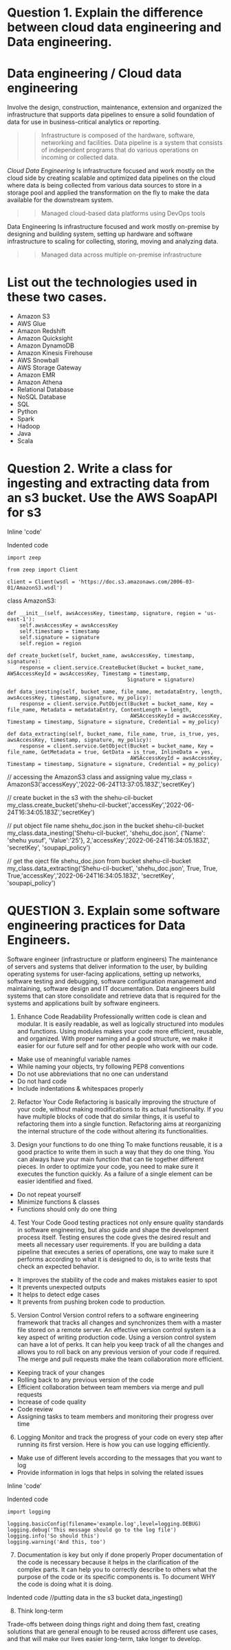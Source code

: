 #	Question 1. Explain the difference between cloud data engineering and Data engineering.

# Data engineering / Cloud data engineering

Involve the design, construction, maintenance, extension and organized the infrastructure that supports data pipelines to ensure a solid foundation of data for use in business-critical analytics or reporting.
>>	Infrastructure is composed of the hardware, software, networking and facilities.
>>	Data pipeline is a system that consists of independent programs that do various operations on incoming or collected data.

*Cloud Data Engineering* 
Is infrastructure focused and work mostly on the cloud side by creating scalable and optimized data pipelines on the cloud where data is being collected from various data sources to store in a storage pool and applied the transformation on the fly to make the data available for the downstream system.
>>	Managed cloud-based data platforms using DevOps tools

Data Engineering 
Is infrastructure focused and work mostly on-premise by designing and building system, setting up hardware and software infrastructure to scaling for collecting, storing, moving and analyzing data.
>>	Managed data across multiple on-premise infrastructure

# List out the technologies used in these two cases.

+	Amazon S3 
+	AWS Glue
+	Amazon Redshift
+	Amazon Quicksight
+	Amazon DynamoDB
+	Amazon Kinesis Firehouse 
+	AWS Snowball
+	AWS Storage Gateway 
+	Amazon EMR
+	Amazon Athena
+	Relational Database 
+	NoSQL Database
+	SQL
+	Python 
+	Spark
+	Hadoop  
+	Java
+	Scala


# Question 2. Write a class for ingesting and extracting data from an s3 bucket. Use the AWS SoapAPI for s3

Inline 'code'

Indented code

    import zeep

    from zeep import Client

    client = Client(wsdl = 'https://doc.s3.amazonaws.com/2006-03-01/AmazonS3.wsdl')

class AmazonS3:

    def __init__(self, awsAccessKey, timestamp, signature, region = 'us-east-1'):
        self.awsAccessKey = awsAccessKey
        self.timestamp = timestamp
        self.signature = signature
        self.region = region
        
    def create_bucket(self, bucket_name, awsAccessKey, timestamp, signature):
        response = client.service.CreateBucket(Bucket = bucket_name, AWSAccessKeyId = awsAccessKey, Timestamp = timestamp,
                                           Signature = signature)
        
    def data_inesting(self, bucket_name, file_name, metadataEntry, length, awsAccessKey, timestamp, signature, my_policy):
        response = client.service.PutObject(Bucket = bucket_name, Key = file_name, Metadata = metadataEntry, ContentLength = length,
                                            AWSAccessKeyId = awsAccessKey, Timestamp = timestamp, Signature = signature, Credential = my_policy)
        
    def data_extracting(self, bucket_name, file_name, true, is_true, yes, awsAccessKey, timestamp, signature, my_policy):
        response = client.service.GetObject(Bucket = bucket_name, Key = file_name, GetMetadata = true, GetData = is_true, InlineData = yes,
                                            AWSAccessKeyId = awsAccessKey, Timestamp = timestamp, Signature = signature, Credential = my_policy)


// accessing the AmazonS3 class and assigning value
my_class = AmazonS3('accessKeyy','2022-06-24T13:37:05.183Z','secretKey')

// create bucket in the s3 with the shehu-cil-bucket
my_class.create_bucket('shehu-cil-bucket','accessKey','2022-06-24T16:34:05.183Z','secretKey')

// put object file name shehu_doc.json in the bucket shehu-cil-bucket
my_class.data_inesting('Shehu-cil-bucket', 'shehu_doc.json', {'Name': 'shehu yusuf', 'Value':'25'}, 2,'accessKey','2022-06-24T16:34:05.183Z',
                       'secretKey', 'soupapi_policy')

// get the oject file shehu_doc.json from bucket shehu-cil-bucket
my_class.data_extracting('Shehu-cil-bucket', 'shehu_doc.json', True, True, True,'accessKey','2022-06-24T16:34:05.183Z',
                         'secretKey', 'soupapi_policy')
                         

# QUESTION 3.	Explain some software engineering practices for Data Engineers.

Software engineer (infrastructure or platform engineers)
The maintenance of servers and systems that deliver information to the user, by building operating systems for user-facing applications, setting up networks, software testing and debugging, software configuration management and maintaining, software design and IT documentation. Data engineers build systems that can store consolidate and retrieve data that is required for the systems and applications built by software engineers.
 
1.	Enhance Code Readability
Professionally written code is clean and modular. It is easily readable, as well as logically structured into modules and functions. Using modules makes your code more efficient, reusable, and organized. With proper naming and a good structure, we make it easier for our future self and for other people who work with our code.
+	Make use of meaningful variable names
+	While naming your objects, try following PEP8 conventions
+	Do not use abbreviations that no one can understand
+	Do not hard code 
+	Include indentations & whitespaces properly


2.	Refactor Your Code
Refactoring is basically improving the structure of your code, without making modifications to its actual functionality.  If you have multiple blocks of code that do similar things, it is useful to refactoring them into a single function. Refactoring aims at reorganizing the internal structure of the code without altering its functionalities.

3.	Design your functions to do one thing
To make functions reusable, it is a good practice to write them in such a way that they do one thing. You can always have your main function that can tie together different pieces. In order to optimize your code, you need to make sure it executes the function quickly. As a failure of a single element can be easier identified and fixed. 
+	Do not repeat yourself
+	 Minimize functions & classes
+	Functions should only do one thing

4.	Test Your Code
Good testing practices not only ensure quality standards in software engineering, but also guide and shape the development process itself. Testing ensures the code gives the desired result and meets all necessary user requirements. If you are building a data pipeline that executes a series of operations, one way to make sure it performs according to what it is designed to do, is to write tests that check an expected behavior.

+	It improves the stability of the code and makes mistakes easier to spot
+	It prevents unexpected outputs
+	It helps to detect edge cases
+	It prevents from pushing broken code to production.

5.	Version Control
Version control refers to a software engineering framework that tracks all changes and synchronizes them with a master file stored on a remote server. An effective version control system is a key aspect of writing production code. Using a version control system can have a lot of perks. It can help you keep track of all the changes and allows you to roll back on any previous version of your code if required. The merge and pull requests make the team collaboration more efficient.
+	Keeping track of your changes
+	Rolling back to any previous version of the code
+	Efficient collaboration between team members via merge and pull requests
+	Increase of code quality
+	Code review
+	Assigning tasks to team members and monitoring their progress over time


6.	Logging
Monitor and track the progress of your code on every step after running its first version. Here is how you can use logging efficiently. 

+	Make use of different levels according to the messages that you want to log
+	Provide information in logs that helps in solving the related issues

Inline 'code'

Indented code

    import logging

    logging.basicConfig(filename='example.log',level=logging.DEBUG)
    logging.debug('This message should go to the log file')
    logging.info('So should this')
    logging.warning('And this, too')

7.	Documentation is key but only if done properly
Proper documentation of the code is necessary because it helps in the clarification of the complex parts. It can help you to correctly describe to others what the purpose of the code or its specific components is. To document WHY the code is doing what it is doing.

Indented code
   //putting data in the s3 bucket
     data_ingesting() 

8.	Think long-term

Trade-offs between doing things right and doing them fast, creating solutions that are general enough to be reused across different use cases, and that will make our lives easier long-term, take longer to develop.

